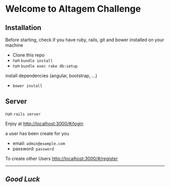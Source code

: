 # Welcome to Altagem Challenge


Installation
---------------
Before starting,  check if you have ruby, rails, git and bower installed on your machine
  * Clone this repo
  * run `bundle install`
  * run `bundle exec rake db:setup `

  install dependencies (angular, bootstrap, ...)
  * `bower install`


Server
--------------
  run `rails server`

Enjoy at [http://localhost:3000/#/login](http://localhost:3000/#/login)

a user has been create for you
  * email:       `admin@example.com`
  * password:    `password`

To create other Users [http://localhost:3000/#/register](http://localhost:3000/#/register)



---------
*Good Luck*
-----------
